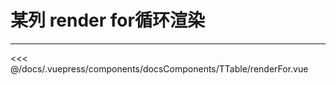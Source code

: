 # 某列 render for循环渲染

---

<common-code-format>
  <docsComponents-TTable-renderFor slot="source"></docsComponents-TTable-renderFor>

<<< @/docs/.vuepress/components/docsComponents/TTable/renderFor.vue
</common-code-format>
